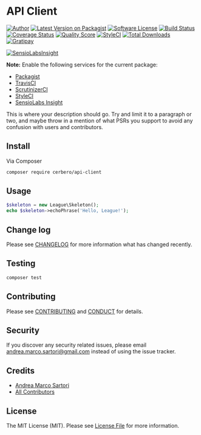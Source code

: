 # API Client

[![Author][ico-author]][link-author]
[![Latest Version on Packagist][ico-version]][link-packagist]
[![Software License][ico-license]](LICENSE.md)
[![Build Status][ico-travis]][link-travis]
[![Coverage Status][ico-scrutinizer]][link-scrutinizer]
[![Quality Score][ico-code-quality]][link-code-quality]
[![StyleCI][ico-styleci]][link-styleci]
[![Total Downloads][ico-downloads]][link-downloads]
[![Gratipay][ico-gratipay]][link-gratipay]

[![SensioLabsInsight][ico-sensiolabs]][link-sensiolabs]

**Note:** Enable the following services for the current package:

- [Packagist](https://packagist.org/packages/submit)
- [TravisCI](https://travis-ci.org/profile/cerbero90)
- [ScrutinizerCI](https://scrutinizer-ci.com/g/new)
- [StyleCI](https://styleci.io/account)
- [SensioLabs Insight](https://insight.sensiolabs.com/projects/new)

This is where your description should go. Try and limit it to a paragraph or two, and maybe throw in a mention of what
PSRs you support to avoid any confusion with users and contributors.

## Install

Via Composer

``` bash
composer require cerbero/api-client
```

## Usage

``` php
$skeleton = new League\Skeleton();
echo $skeleton->echoPhrase('Hello, League!');
```

## Change log

Please see [CHANGELOG](CHANGELOG.md) for more information what has changed recently.

## Testing

``` bash
composer test
```

## Contributing

Please see [CONTRIBUTING](CONTRIBUTING.md) and [CONDUCT](CONDUCT.md) for details.

## Security

If you discover any security related issues, please email andrea.marco.sartori@gmail.com instead of using the issue tracker.

## Credits

- [Andrea Marco Sartori][link-author]
- [All Contributors][link-contributors]

## License

The MIT License (MIT). Please see [License File](LICENSE.md) for more information.

[ico-author]: http://img.shields.io/badge/author-@cerbero90-blue.svg?style=flat-square
[ico-version]: https://img.shields.io/packagist/v/cerbero/api-client.svg?style=flat-square
[ico-license]: https://img.shields.io/badge/license-MIT-brightgreen.svg?style=flat-square
[ico-travis]: https://img.shields.io/travis/cerbero90/api-client/master.svg?style=flat-square
[ico-scrutinizer]: https://img.shields.io/scrutinizer/coverage/g/cerbero90/api-client.svg?style=flat-square
[ico-code-quality]: https://img.shields.io/scrutinizer/g/cerbero90/api-client.svg?style=flat-square
[ico-styleci]: https://styleci.io/repos/56425283/shield
[ico-downloads]: https://img.shields.io/packagist/dt/cerbero/api-client.svg?style=flat-square
[ico-gratipay]: https://img.shields.io/gratipay/cerbero.svg?style=flat-square
[ico-sensiolabs]: https://insight.sensiolabs.com/projects/9f58b026-0975-47f2-b7f2-2166a0064c75/big.png

[link-author]: https://twitter.com/cerbero90
[link-packagist]: https://packagist.org/packages/cerbero/api-client
[link-travis]: https://travis-ci.org/cerbero90/api-client
[link-scrutinizer]: https://scrutinizer-ci.com/g/cerbero90/api-client/code-structure
[link-code-quality]: https://scrutinizer-ci.com/g/cerbero90/api-client
[link-styleci]: https://styleci.io/repos/56425283
[link-downloads]: https://packagist.org/packages/cerbero/api-client
[link-gratipay]: https://gratipay.com/cerbero
[link-sensiolabs]: https://insight.sensiolabs.com/projects/9f58b026-0975-47f2-b7f2-2166a0064c75
[link-contributors]: ../../contributors
